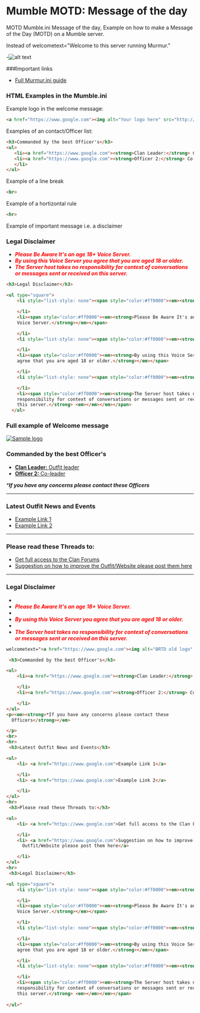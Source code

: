 # Mumble MOTD: Message of the day
MOTD
Mumble.ini Message of the day, Example on how to make a Message of the Day (MOTD) on a Mumble server.

Instead of welcometext="Welcome to this server running Murmur."

-![alt text](http://i.imgur.com/Xm83rQk.png "Example Welcome message in mumble")

###Important links

* [Full Murmur.ini guide](http://wiki.mumble.info/wiki/Murmur.ini)

### HTML Examples in the Mumble.ini

Example logo in the welcome message:
 ```html
 <a href="https://www.google.com"><img alt="Your logo here" src="http://i.imgur.com/m4NsCG0.jpg" width="250"></a>
 ```
 
 Examples of an contact/Officer list:
 ```html
 <h3>Commanded by the best Officer's</h3>
<ul>
    <li><a href="https://www.google.com"><strong>Clan Leader:</strong> Clan leader</a></li>
    <li><a href="https://www.google.com"><strong>Officer 2:</strong> Co-leader</a>
    </li>
</ul>
```

Example of a line break
```html
<br>
```

Example of a hortizontal rule
```html
<hr>
```

Example of important message i.e. a disclaimer

### Legal Disclaimer

*   <span style="color:#ff0000">_**Please Be Aware It's an age 18+ Voice Server.**_</span>
*   <span style="color:#ff0000">_**By using this Voice Server you agree that you are aged 18 or older.**_</span>
*   <span style="color:#ff0000">_**The Server host takes no responsibility for context of conversations or messages sent or received on this server.**_</span>

```html
<h3>Legal Disclaimer</h3>

<ul type="square">
    <li style="list-style: none"><span style="color:#ff0000"><em><strong></strong></em></span>

    </li>
    <li><span style="color:#ff0000"><em><strong>Please Be Aware It's an age 18+
    Voice Server.</strong></em></span>

    </li>
    <li style="list-style: none"><span style="color:#ff0000"><em><strong></strong></em></span>

    </li>
    <li><span style="color:#ff0000"><em><strong>By using this Voice Server you
    agree that you are aged 18 or older.</strong></em></span>

    </li>
    <li style="list-style: none"><span style="color:#ff0000"><em><strong></strong></em></span>

    </li>
    <li><span style="color:#ff0000"><em><strong>The Server host takes no
    responsibility for context of conversations or messages sent or received on
    this server.</strong> <em></em></em></span>
  </ul>
```
### Full example of Welcome message

[![Sample logo](http://i.imgur.com/m4NsCG0.jpg)](https://www.google.com)

### Commanded by the best Officer's

*   [**Clan Leader:** Outfit leader](https://www.google.com)
*   [**Officer 2:** Co-leader](https://www.google.com)

_***If you have any concerns please contact these Officers**_

* * *

### Latest Outfit News and Events

*   [Example Link 1](https://www.google.com)
*   [Example Link 2](https://www.google.com)

* * *

### Please read these Threads to:

*   [Get full access to the Clan Forums](https://www.google.com)
*   [Suggestion on how to improve the Outfit/Website please post them here](https://www.google.com)

* * *

### Legal Disclaimer

*   <span style="color:#ff0000"></span>
*   <span style="color:#ff0000">_**Please Be Aware It's an age 18+ Voice Server.**_</span>
*   <span style="color:#ff0000"></span>
*   <span style="color:#ff0000">_**By using this Voice Server you agree that you are aged 18 or older.**_</span>
*   <span style="color:#ff0000"></span>
*   <span style="color:#ff0000">_**The Server host takes no responsibility for context of conversations or messages sent or received on this server.**_</span>



```html
welcometext="<a href="https://www.google.com"><img alt="BRTD old logo" src="http://i.imgur.com/m4NsCG0.jpg" width="250"></a>

 <h3>Commanded by the best Officer's</h3>

<ul>
    <li><a href="https://www.google.com"><strong>Clan Leader:</strong> Outfit leader</a>

    </li>
    <li><a href="https://www.google.com"><strong>Officer 2:</strong> Co-leader</a>

    </li>
</ul>
<p><em><strong>*If you have any concerns please contact these
  Officers</strong></em>

</p>
<br>
<hr>
 <h3>Latest Outfit News and Events</h3>

<ul>
    <li> <a href="https://www.google.com">Example Link 1</a>

    </li>
    <li> <a href="https://www.google.com">Example Link 2</a>

    </li>
</ul>
<hr>
 <h3>Please read these Threads to:</h3>

<ul>
    <li> <a href="https://www.google.com">Get full access to the Clan Forums</a>

    </li>
    <li> <a href="https://www.google.com">Suggestion on how to improve the
      Outfit/Website please post them here</a>

    </li>
</ul>
<hr>
 <h3>Legal Disclaimer</h3>

<ul type="square">
    <li style="list-style: none"><span style="color:#ff0000"><em><strong></strong></em></span>

    </li>
    <li><span style="color:#ff0000"><em><strong>Please Be Aware It's an age 18+
    Voice Server.</strong></em></span>

    </li>
    <li style="list-style: none"><span style="color:#ff0000"><em><strong></strong></em></span>

    </li>
    <li><span style="color:#ff0000"><em><strong>By using this Voice Server you
    agree that you are aged 18 or older.</strong></em></span>

    </li>
    <li style="list-style: none"><span style="color:#ff0000"><em><strong></strong></em></span>

    </li>
    <li><span style="color:#ff0000"><em><strong>The Server host takes no
    responsibility for context of conversations or messages sent or received on
    this server.</strong> <em></em></em></span>
    
</ul>"
```